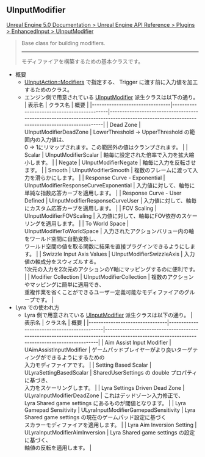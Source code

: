 ## UInputModifier

[Unreal Engine 5.0 Documentation > Unreal Engine API Reference > Plugins > EnhancedInput > UInputModifier](https://docs.unrealengine.com/5.0/en-US/API/Plugins/EnhancedInput/UInputModifier/)

> Base class for building modifiers.
> 
> ----
> モディファイアを構築するための基本クラスです。

* 概要
	* [UInputAction::Modifiers] で指定する、 Trigger に渡す前に入力値を加工するためのクラス。
	* エンジン側で用意されている [UInputModifier] 派生クラスは以下の通り。
		| 表示名                         | クラス名                                   | 概要                                                                                                                                     |
		|--------------------------------|--------------------------------------------|------------------------------------------------------------------------------------------------------------------------------------------|
		| Dead Zone                      | UInputModifierDeadZone                     | LowerThreshold -> UpperThreshold の範囲内の入力値は、 <br> 0 -> 1にリマップされます。この範囲外の値はクランプされます。                  |
		| Scalar                         | UInputModifierScalar                       | 軸毎に設定された倍率で入力を拡大縮小します。                                                                                             |
		| Negate                         | UInputModifierNegate                       | 軸毎に入力を反転させます。                                                                                                               |
		| Smooth                         | UInputModifierSmooth                       | 複数のフレームに渡って入力を滑らかにします。                                                                                             |
		| Response Curve - Exponential   | UInputModifierResponseCurveExponential     | 入力値に対して、軸毎に単純な指数応答カーブを適用します。                                                                                 |
		| Response Curve - User Defined  | UInputModifierResponseCurveUser            | 入力値に対して、軸毎にカスタム応答カーブを適用します。                                                                                   |
		| FOV Scaling                    | UInputModifierFOVScaling                   | 入力値に対して、軸毎にFOV依存のスケーリングを適用します。                                                                                |
		| To World Space                 | UInputModifierToWorldSpace                 | 入力されたアクションバリュー内の軸をワールド空間に自動変換し、 <br> ワールド空間の値を取る関数に結果を直接プラグインできるようにします。 |
		| Swizzle Input Axis Values      | UInputModifierSwizzleAxis                  | 入力値の軸成分をスウィズルする。 <br> 1次元の入力を2次元のアクションのY軸にマッピングするのに便利です。                                  |
		| Modifier Collection            | UInputModifierCollection                   | 複数のアクションやマッピングに簡単に適用でき、 <br> 重複作業を省くことができるユーザー定義可能なモディファイアのグループです。           |
* Lyra での使われ方
	* Lyra 側で用意されている [UInputModifier] 派生クラスは以下の通り。
		| 表示名                         | クラス名                                   | 概要                                                                                                                                     |
		|--------------------------------|--------------------------------------------|------------------------------------------------------------------------------------------------------------------------------------------|
		| Aim Assist Input Modifier      | UAimAssistInputModifier                    | ゲームパッドプレイヤーがより良いターゲティングができるようにするための <br> 入力モディファイアです。                                     |
		| Setting Based Scalar           | ULyraSettingBasedScalar                    | SharedUserSettings の double プロパティに基づき、 <br> 入力をスケーリングします。                                                        |
		| Lyra Settings Driven Dead Zone | ULyraInputModifierDeadZone                 | これはデッドゾーン入力修正で、 <br> Lyra Shared game settings にあるものが閾値となります。                                               |
		| Lyra Gamepad Sensitivity       | ULyraInputModifierGamepadSensitivity       | Lyra Shared game settings の現在のゲームパッド設定に基づく <br> スカラーモディファイアを適用します。                                     |
		| Lyra Aim Inversion Setting     | ULyraInputModifierAimInversion             | Lyra Shared game settings の設定に基づく、 <br> 軸値の反転を適用します。                                                                 |


<!--- ページ内のリンク --->

<!--- 自前の画像へのリンク --->

<!--- generated --->
[UInputAction::Modifiers]: ../../UE/Input/UInputAction.md#uinputactionmodifiers
[UInputModifier]: ../../UE/Input/UInputModifier.md#uinputmodifier
